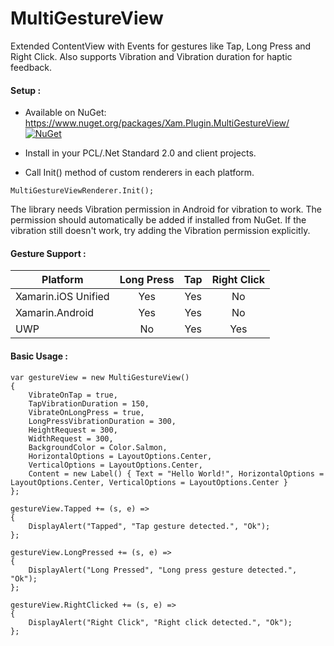 # MultiGestureView
Extended ContentView with Events for gestures like Tap, Long Press and Right Click. Also supports Vibration and Vibration duration for haptic feedback.

#### Setup :
* Available on NuGet: https://www.nuget.org/packages/Xam.Plugin.MultiGestureView/ [![NuGet](https://img.shields.io/badge/NuGet-1.0.5-brightgreen.svg)](https://www.nuget.org/packages/Xam.Plugin.MultiGestureView/)
* Install in your PCL/.Net Standard 2.0 and client projects.

* Call Init() method of custom renderers in each platform.
```
MultiGestureViewRenderer.Init();
```

The library needs Vibration permission in Android for vibration to work. The permission should automatically be added if installed from NuGet. If the vibration still doesn't work, try adding the Vibration permission explicitly.

#### Gesture Support :

|Platform|Long Press|Tap|Right Click|
| ------------------- | :-----------: | :-----------: | :------------------: |
|Xamarin.iOS Unified|Yes|Yes|No|
|Xamarin.Android|Yes|Yes|No|
|UWP|No|Yes|Yes|


#### Basic Usage :

```
var gestureView = new MultiGestureView()
{
    VibrateOnTap = true,
    TapVibrationDuration = 150,
    VibrateOnLongPress = true,
    LongPressVibrationDuration = 300,
    HeightRequest = 300,
    WidthRequest = 300,
    BackgroundColor = Color.Salmon,
    HorizontalOptions = LayoutOptions.Center,
    VerticalOptions = LayoutOptions.Center,
    Content = new Label() { Text = "Hello World!", HorizontalOptions = LayoutOptions.Center, VerticalOptions = LayoutOptions.Center }
};

gestureView.Tapped += (s, e) =>
{
    DisplayAlert("Tapped", "Tap gesture detected.", "Ok");
};

gestureView.LongPressed += (s, e) =>
{
    DisplayAlert("Long Pressed", "Long press gesture detected.", "Ok");
};

gestureView.RightClicked += (s, e) =>
{
    DisplayAlert("Right Click", "Right click detected.", "Ok");
};
```
